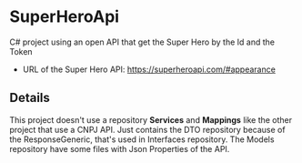 # SuperHeroApi
C# project using an open API that get the Super Hero by the Id and the Token
- URL of the Super Hero API: https://superheroapi.com/#appearance
## Details
This project doesn't use a repository **Services** and **Mappings** like the other project that use a CNPJ API. Just contains the DTO repository because of the ResponseGeneric, that's used in Interfaces repository. The Models repository have some files with Json Properties of the API. 
